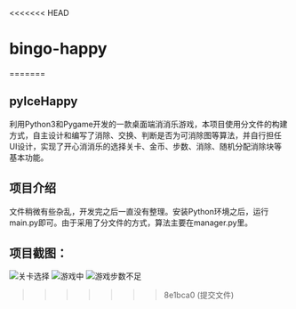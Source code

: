 <<<<<<< HEAD
# bingo-happy
=======
## pyIceHappy
利用Python3和Pygame开发的一款桌面端消消乐游戏，本项目使用分文件的构建方式，自主设计和编写了消除、交换、判断是否为可消除图等算法，并自行担任UI设计，实现了开心消消乐的选择关卡、金币、步数、消除、随机分配消除块等基本功能。
## 项目介绍
文件稍微有些杂乱，开发完之后一直没有整理。安装Python环境之后，运行main.py即可。由于采用了分文件的方式，算法主要在manager.py里。
## 项目截图：
![关卡选择](http://bmob-cdn-19128.b0.upaiyun.com/2018/06/11/ccf433ba40a1da0380a8e0f3373b183d.png)
![游戏中](http://bmob-cdn-19128.b0.upaiyun.com/2018/06/11/729cf3b4400bc7e08078dec4121b4125.png)
![游戏步数不足](http://bmob-cdn-19128.b0.upaiyun.com/2018/06/11/62277e2340467756802b41d6e1eca9ff.png)
>>>>>>> 8e1bca0 (提交文件)
